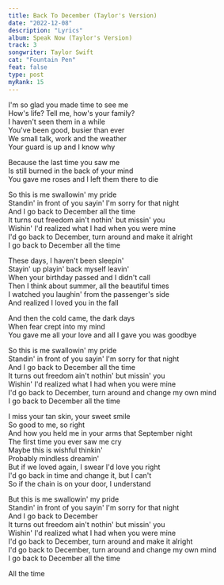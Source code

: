 ```yaml
---
title: Back To December (Taylor's Version)
date: "2022-12-08"
description: "Lyrics"
album: Speak Now (Taylor's Version)
track: 3
songwriter: Taylor Swift
cat: "Fountain Pen"
feat: false
type: post
myRank: 15
---
```


<p className="verse-one">
I'm so glad you made time to see me <br />
How's life? Tell me, how's your family? <br />
I haven't seen them in a while <br />
You've been good, busier than ever <br />
We small talk, work and the weather <br />
Your guard is up and I know why <br />
</p>
<p className="pre-chorus">
Because the last time you saw me <br />
Is still burned in the back of your mind <br />
You gave me roses and I left them there to die <br />
</p>
<p className="chorus">
So this is me swallowin' my pride <br />
Standin' in front of you sayin' I'm sorry for that night <br />
And I go back to December all the time <br />
It turns out freedom ain't nothin' but missin' you <br />
Wishin' I'd realized what I had when you were mine <br />
I'd go back to December, turn around and make it alright <br />
I go back to December all the time <br />
</p>
<p className="verse-two">
These days, I haven't been sleepin' <br />
Stayin' up playin' back myself leavin' <br />
When your birthday passed and I didn't call <br />
Then I think about summer, all the beautiful times <br />
I watched you laughin' from the passenger's side <br />
And realized I loved you in the fall <br />
</p>
<p className="pre-chorus">
And then the cold came, the dark days <br />
When fear crept into my mind <br />
You gave me all your love and all I gave you was goodbye <br />
</p>
<p className="chorus">
So this is me swallowin' my pride <br />
Standin' in front of you sayin' I'm sorry for that night <br />
And I go back to December all the time <br />
It turns out freedom ain't nothin' but missin' you <br />
Wishin' I'd realized what I had when you were mine <br />
I'd go back to December, turn around and change my own mind <br />
I go back to December all the time <br />
</p>
<p className="bridge">
I miss your tan skin, your sweet smile <br />
So good to me, so right <br />
And how you held me in your arms that September night <br />
The first time you ever saw me cry <br />
Maybe this is wishful thinkin' <br />
Probably mindless dreamin' <br />
But if we loved again, I swear I'd love you right <br />
I'd go back in time and change it, but I can't <br />
So if the chain is on your door, I understand <br />
</p>
<p className="chorus">
But this is me swallowin' my pride <br />
Standin' in front of you sayin' I'm sorry for that night <br />
And I go back to December <br />
It turns out freedom ain't nothin' but missin' you <br />
Wishin' I'd realized what I had when you were mine <br />
I'd go back to December, turn around and make it alright <br />
I'd go back to December, turn around and change my own mind <br />
I go back to December all the time <br />
</p>
<p className="outro">
All the time <br />
</p>
